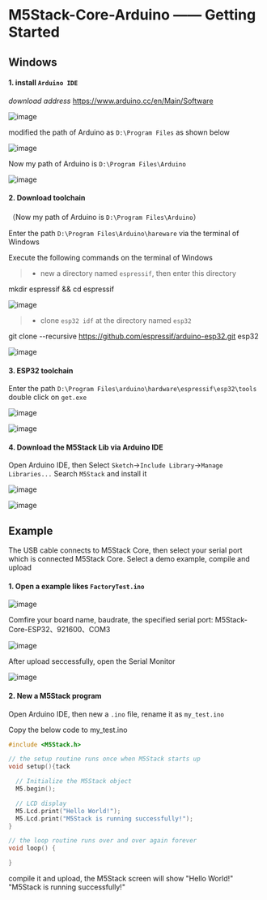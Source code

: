 ﻿# M5Stack-Core-Arduino —— Getting Started

## **Windows**
#### 1. install `Arduino IDE`

*download address*
https://www.arduino.cc/en/Main/Software 

![image](../../_static/screenshots/arduino_cc_package.png)


modified the path of Arduino as `D:\Program Files` as shown below

![image](../../_static/screenshots/select_arduino_install_path.png)


Now my path of Arduino is `D:\Program Files\Arduino`

![image](../../_static/screenshots/arduino_path.png)


#### 2. Download toolchain

（Now my path of Arduino is `D:\Program Files\Arduino`）

Enter the path `D:\Program Files\Arduino\hareware` via the terminal of Windows 

Execute the following commands on the terminal of Windows
> * new a directory named `espressif`, then enter this directory

mkdir espressif && cd espressif

![image](../../_static/screenshots/mkdir_espressif.png)


> * clone `esp32 idf` at the directory named `esp32`

git clone --recursive https://github.com/espressif/arduino-esp32.git esp32

![image](../../_static/screenshots/download_idf.png)



#### 3. ESP32 toolchain

Enter the path `D:\Program Files\arduino\hardware\espressif\esp32\tools`
double click on `get.exe`

![image](../../_static/screenshots/select_get_exe_file.png)

![image](../../_static/screenshots/download_xtensa_tools.png)


#### 4. Download the M5Stack Lib via Arduino IDE 

Open Arduino IDE, then Select `Sketch`->`Include Library`->`Manage Libraries...`
Search `M5Stack` and install it

![image](../../_static/screenshots/select_arduino_lib.png)

![image](../../_static/screenshots/download_m5stack_lib.png)


## Example

The USB cable connects to M5Stack Core, then select your serial port which is connected M5Stack Core.
Select a demo example, compile and upload

#### 1. Open a example likes `FactoryTest.ino`

![image](../../_static/screenshots/select_demo.png)



Comfire your board name, baudrate, the specified serial port: M5Stack-Core-ESP32、921600、COM3

![image](../../_static/screenshots/select_board_and_com.png)

After upload seccessfully, open the Serial Monitor

![image](../../_static/screenshots/FactoryTest_result.png)

#### 2. New a M5Stack program

Open Arduino IDE, then new a `.ino` file, rename it as `my_test.ino`

Copy the below code to my_test.ino

```cpp
#include <M5Stack.h>

// the setup routine runs once when M5Stack starts up
void setup(){tack

  // Initialize the M5Stack object
  M5.begin();

  // LCD display
  M5.Lcd.print("Hello World!");
  M5.Lcd.print("M5Stack is running successfully!");    
}

// the loop routine runs over and over again forever
void loop() {

}
```

compile it and upload, the M5Stack screen will show "Hello World!" "M5Stack is running successfully!"


